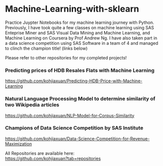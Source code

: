 # Machine-Learning-with-sklearn
Practice Juypter Notebooks for my machine learning journey with Python. Previously, I have took quite a few classes on machine learning using SAS Enteprise Miner and SAS Visual Data Mining and Machine Learning, and Machine Learning on Coursera by Prof Andrew Ng. I have also taken part in a data science competition using SAS Software in a team of 4 and managed to clinch the champion title! (links below)

Please refer to other repositories for my completed projects!

### Predicting prices of HDB Resales Flats with Machine Learning <br>
https://github.com/kohjiaxuan/Predicting-HDB-Price-with-Machine-Learning

### Natural Language Processing Model to determine similarity of two Wikipedia articles <br>
https://github.com/kohjiaxuan/NLP-Model-for-Corpus-Similarity

### Champions of Data Science Competition by SAS Institute <br>
https://github.com/kohjiaxuan/Data-Science-Competition-for-Revenue-Maximization

All Repositories are available here: <br>
https://github.com/kohjiaxuan?tab=repositories

